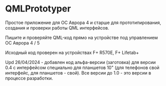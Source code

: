 # QMLPrototyper

Простое приложение для ОС Аврора 4 и старше для прототипирования, создания и проверки работы QML интерфейсов.

Пишите и проверяйте QML-код прямо на устройстве под управлением ОС Аврора 4 / 5

Исходный код проверен на устройствах F+ R570E, F+ Lifetab+

Upd 26/04/2024 - добавлен код альфа-версии (заготовка) для версии 0.4 с интерфейсом специально для планшетов 10" (для телефонов свой интерфейс, для планшетов - свой).
Все версии до 1.0 - это версии в процессе разработки.
